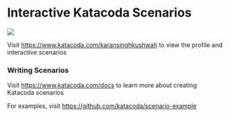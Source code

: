 # Interactive Katacoda Scenarios

[![](http://shields.katacoda.com/katacoda/karansinghkushwah/count.svg)](https://www.katacoda.com/karansinghkushwah "Get your profile on Katacoda.com")

Visit https://www.katacoda.com/karansinghkushwah to view the profile and interactive scenarios

### Writing Scenarios
Visit https://www.katacoda.com/docs to learn more about creating Katacoda scenarios

For examples, visit https://github.com/katacoda/scenario-example

